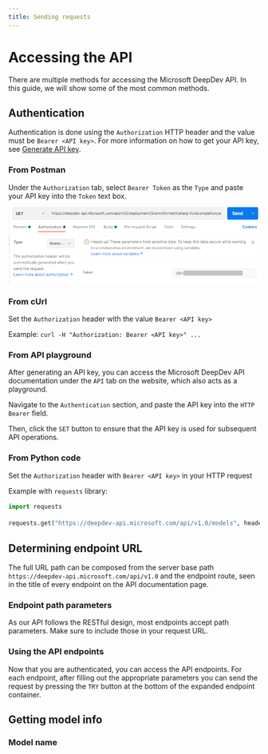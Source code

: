 ```yaml
---
title: Sending requests
---
```


# Accessing the API

There are multiple methods for accessing the Microsoft DeepDev API. In this guide, we will show some of the most common methods.

## Authentication

Authentication is done using the `Authorization` HTTP header and the value must be `Bearer <API key>`. For more information on how to get your API key, see [Generate API key](/docs/Basics/generate-api-key).

### From Postman

Under the `Authorization` tab, select `Bearer Token` as the `Type` and paste your API key into the `Token` text box.

![](./postman_auth.png)

### From cUrl

Set the `Authorization` header with the value `Bearer <API key>`

Example: `curl -H "Authorization: Bearer <API key>" ...`

### From API playground

After generating an API key, you can access the Microsoft DeepDev API documentation under the `API` tab on the website, which also acts as a playground.

Navigate to the `Authentication` section, and paste the API key into the `HTTP Bearer` field.

Then, click the `SET` button to ensure that the API key is used for subsequent API operations.

### From Python code

Set the `Authorization` header with `Bearer <API key>` in your HTTP request

Example with `requests` library:

```python
import requests

requests.get("https://deepdev-api.microsoft.com/api/v1.0/models", headers={"Authorization": "Bearer <API key>"})
```

## Determining endpoint URL

The full URL path can be composed from the server base path `https://deepdev-api.microsoft.com/api/v1.0` and the endpoint route, seen in the title of every endpoint on the API documentation page.

### Endpoint path parameters

As our API follows the RESTful design, most endpoints accept path parameters. Make sure to include those in your request URL.

### Using the API endpoints

Now that you are authenticated, you can access the API endpoints. For each endpoint, after filling out the appropriate parameters you can send the request by pressing the `TRY` button at the bottom of the expanded endpoint container.

## Getting model info

### Model name
